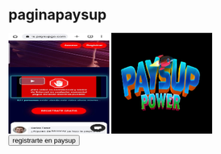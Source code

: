# paginapaysup  <!DOCTYPE html>
<html>
<head>
<title>PAYSUP</title>
<style>
img {
  width: 200px;
  height: 200px;
}

button {
  background-color: #000;
  color: #fff;
  padding: 10px;
  border: none;
  cursor: pointer;
  text-transform: uppercase;
  font-size: 16px;
  font-weight: bold;
}

button:hover {
  background-color: #ccc;
}
</style>
</head>
<body>
<img src="https://github.com/paysup/paginapaysup/blob/main/paysup.php/Imagen%20de%20WhatsApp%202023-01-12%20a%20las%2018.53.36.jpg?raw=true" alt="Paysup" />
<img src="https://github.com/paysup/paginapaysup/blob/main/paysup.php/Imagen%20de%20WhatsApp%202022-12-31%20a%20las%2013.54.03.jpg?raw=true" alt="paysupgo" />
<br />
<button onclick="window.location.href='https://www.sys.paysupgo.com'">registrarte en paysup</button>
</body>
</html>
